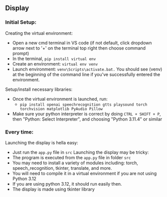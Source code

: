 ## Display

### Initial Setup:
Creating the virtual environment:
- Open a new cmd terminal in VS code (if not default, click dropdown arrow next to '+' on the terminal top right then choose command prompt)
- In the terminal, ```pip install virtual env```
- Create an environment: ```virtual env venv```
- Launch environment: ```venv\Scripts\activate.bat.``` You should see (venv) at the beginning of the command line if you've successfully entered the environment.

Setup/install necessary libraries:
- Once the virtual environment is launched, run:
    - ```pip install openai speechrecognition gtts playsound torch torchvision matplotlib PyAudio Pillow```
- Make sure your python interpreter is correct by doing ```CTRL + SHIFT + P```, then "Python: Select Interpreter", and choosing "Python 3.11.4" or similar

### Every time:
Launching the display is hella easy:
- Just run the ```app.py``` file in ```src```
Launching the display may be tricky:
- The program is executed from the ```app.py``` file in folder ```src```
- You may need to install a variety of modules including: torch, speech_recognition, tkinter, translate, and more.
- You will need to compile it in a virtual environment if you are not using Python 3.12
- If you are using python 3.12, it should run easily then.
- The display is made using tkinter library